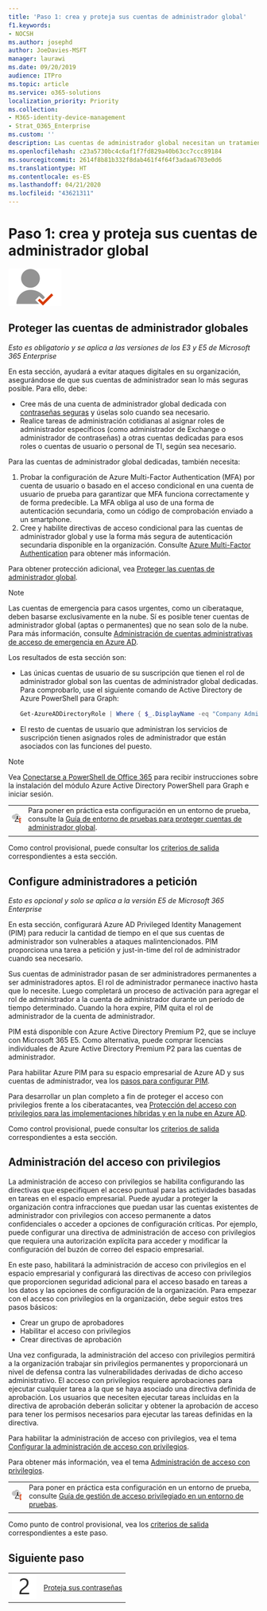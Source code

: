 ```yaml
---
title: 'Paso 1: crea y proteja sus cuentas de administrador global'
f1.keywords:
- NOCSH
ms.author: josephd
author: JoeDavies-MSFT
manager: laurawi
ms.date: 09/20/2019
audience: ITPro
ms.topic: article
ms.service: o365-solutions
localization_priority: Priority
ms.collection:
- M365-identity-device-management
- Strat_O365_Enterprise
ms.custom: ''
description: Las cuentas de administrador global necesitan un tratamiento especial para proteger la integridad de sus credenciales.
ms.openlocfilehash: c23a5730bc4c6af1f7fd829a40b63cc7ccc89184
ms.sourcegitcommit: 2614f8b81b332f8dab461f4f64f3adaa6703e0d6
ms.translationtype: HT
ms.contentlocale: es-ES
ms.lasthandoff: 04/21/2020
ms.locfileid: "43621311"
---
```

# <a name="step-1-create-and-protect-your-global-admin-accounts"></a>Paso 1: crea y proteja sus cuentas de administrador global

![Fase 2-Identidad](../media/deploy-foundation-infrastructure/identity_icon-small.png)

<a name="identity-global-admin"></a>
## <a name="protect-global-administrator-accounts"></a>Proteger las cuentas de administrador globales

*Esto es obligatorio y se aplica a las versiones de los E3 y E5 de Microsoft 365 Enterprise*

En esta sección, ayudará a evitar ataques digitales en su organización, asegurándose de que sus cuentas de administrador sean lo más seguras posible. Para ello, debe:

- Cree más de una cuenta de administrador global dedicada con [contraseñas seguras](https://support.microsoft.com//help/4026406/microsoft-account-create-a-strong-password) y úselas solo cuando sea necesario.
- Realice tareas de administración cotidianas al asignar roles de administrador específicos (como administrador de Exchange o administrador de contraseñas) a otras cuentas dedicadas para esos roles o cuentas de usuario o personal de TI, según sea necesario.

Para las cuentas de administrador global dedicadas, también necesita:

1. Probar la configuración de Azure Multi-Factor Authentication (MFA) por cuenta de usuario o basado en el acceso condicional en una cuenta de usuario de prueba para garantizar que MFA funciona correctamente y de forma predecible. La MFA obliga al uso de una forma de autenticación secundaria, como un código de comprobación enviado a un smartphone.
2. Cree y habilite directivas de acceso condicional para las cuentas de administrador global y use la forma más segura de autenticación secundaria disponible en la organización. Consulte [Azure Multi-Factor Authentication](identity-access-prerequisites.md#protecting-administrator-accounts) para obtener más información.

Para obtener protección adicional, vea [Proteger las cuentas de administrador global](https://docs.microsoft.com/office365/enterprise/protect-your-global-administrator-accounts#additional-protections-for-enterprise-organizations).

> [!Note]
> Las cuentas de emergencia para casos urgentes, como un ciberataque, deben basarse exclusivamente en la nube. Sí es posible tener cuentas de administrador global (aptas o permanentes) que no sean solo de la nube. Para más información, consulte [Administración de cuentas administrativas de acceso de emergencia en Azure AD](https://docs.microsoft.com/azure/active-directory/users-groups-roles/directory-emergency-access).

Los resultados de esta sección son:

- Las únicas cuentas de usuario de su suscripción que tienen el rol de administrador global son las cuentas de administrador global dedicadas. Para comprobarlo, use el siguiente comando de Active Directory de Azure PowerShell para Graph: 
  ```powershell
  Get-AzureADDirectoryRole | Where { $_.DisplayName -eq "Company Administrator" } | Get-AzureADDirectoryRoleMember | Ft DisplayName
  ```
- El resto de cuentas de usuario que administran los servicios de suscripción tienen asignados roles de administrador que están asociados con las funciones del puesto.

> [!Note]
> Vea [Conectarse a PowerShell de Office 365](https://docs.microsoft.com/office365/enterprise/powershell/connect-to-office-365-powershell) para recibir instrucciones sobre la instalación del módulo Azure Active Directory PowerShell para Graph e iniciar sesión.

|||
|:-------|:-----|
|![Guías del entorno de pruebas para Microsoft Cloud](../media/m365-enterprise-test-lab-guides/cloud-tlg-icon-small.png)|  Para poner en práctica esta configuración en un entorno de prueba, consulte la [Guía de entorno de pruebas para proteger cuentas de administrador global](protect-global-administrator-accounts-microsoft-365-test-environment.md). |
|||

Como control provisional, puede consultar los [criterios de salida](identity-exit-criteria.md#crit-identity-global-admin) correspondientes a esta sección.


<a name="identity-pim"></a>
## <a name="set-up-on-demand-administrators"></a>Configure administradores a petición

*Esto es opcional y solo se aplica a la versión E5 de Microsoft 365 Enterprise*

En esta sección, configurará Azure AD Privileged Identity Management (PIM) para reducir la cantidad de tiempo en el que sus cuentas de administrador son vulnerables a ataques malintencionados. PIM proporciona una tarea a petición y just-in-time del rol de administrador cuando sea necesario.  

Sus cuentas de administrador pasan de ser administradores permanentes a ser administradores aptos. El rol de administrador permanece inactivo hasta que lo necesite. Luego completará un proceso de activación para agregar el rol de administrador a la cuenta de administrador durante un período de tiempo determinado. Cuando la hora expire, PIM quita el rol de administrador de la cuenta de administrador.

PIM está disponible con Azure Active Directory Premium P2, que se incluye con Microsoft 365 E5. Como alternativa, puede comprar licencias individuales de Azure Active Directory Premium P2 para las cuentas de administrador.

Para habilitar Azure PIM para su espacio empresarial de Azure AD y sus cuentas de administrador, vea los [pasos para configurar PIM](https://docs.microsoft.com/azure/active-directory/active-directory-privileged-identity-management-configure).

Para desarrollar un plan completo a fin de proteger el acceso con privilegios frente a los ciberatacantes, vea [Protección del acceso con privilegios para las implementaciones híbridas y en la nube en Azure AD](https://docs.microsoft.com/azure/active-directory/admin-roles-best-practices).

Como control provisional, puede consultar los [criterios de salida](identity-exit-criteria.md#crit-identity-pim) correspondientes a esta sección.


<a name="identity-pam"></a>
## <a name="privileged-access-management"></a>Administración del acceso con privilegios

La administración de acceso con privilegios se habilita configurando las directivas que especifiquen el acceso puntual para las actividades basadas en tareas en el espacio empresarial. Puede ayudar a proteger la organización contra infracciones que puedan usar las cuentas existentes de administrador con privilegios con acceso permanente a datos confidenciales o acceder a opciones de configuración críticas. Por ejemplo, puede configurar una directiva de administración de acceso con privilegios que requiera una autorización explícita para acceder y modificar la configuración del buzón de correo del espacio empresarial.

En este paso, habilitará la administración de acceso con privilegios en el espacio empresarial y configurará las directivas de acceso con privilegios que proporcionen seguridad adicional para el acceso basado en tareas a los datos y las opciones de configuración de la organización. Para empezar con el acceso con privilegios en la organización, debe seguir estos tres pasos básicos:

- Crear un grupo de aprobadores
- Habilitar el acceso con privilegios
- Crear directivas de aprobación

Una vez configurada, la administración del acceso con privilegios permitirá a la organización trabajar sin privilegios permanentes y proporcionará un nivel de defensa contra las vulnerabilidades derivadas de dicho acceso administrativo. El acceso con privilegios requiere aprobaciones para ejecutar cualquier tarea a la que se haya asociado una directiva definida de aprobación. Los usuarios que necesiten ejecutar tareas incluidas en la directiva de aprobación deberán solicitar y obtener la aprobación de acceso para tener los permisos necesarios para ejecutar las tareas definidas en la directiva.

Para habilitar la administración de acceso con privilegios, vea el tema [Configurar la administración de acceso con privilegios](https://docs.microsoft.com/office365/securitycompliance/privileged-access-management-configuration).

Para obtener más información, vea el tema [Administración de acceso con privilegios](https://docs.microsoft.com/office365/securitycompliance/privileged-access-management-overview).


|||
|:-------|:-----|
|![Guías del laboratorio de pruebas para la nube de Microsoft](../media/m365-enterprise-test-lab-guides/cloud-tlg-icon-small.png)|  Para poner en práctica esta configuración en un entorno de prueba, consulte [Guía de gestión de acceso privilegiado en un entorno de pruebas](privileged-access-microsoft-365-enterprise-dev-test-environment.md). |
|||

Como punto de control provisional, vea los [criterios de salida](identity-exit-criteria.md#crit-identity-pam) correspondientes a este paso.

## <a name="next-step"></a>Siguiente paso

|||
|:-------|:-----|
|![Paso 2](../media/stepnumbers/Step2.png)| [Proteja sus contraseñas](identity-secure-your-passwords.md) |

